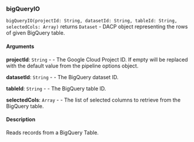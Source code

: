 ### bigQueryIO
`bigQueryIO(projectId: String, datasetId: String, tableId: String, selectedCols: Array)` returns `Dataset` - DACP object representing the rows of given BigQuery table.

#### Arguments
**projectId**: `String` - - The Google Cloud Project ID. If empty will be replaced with the default value from the pipeline options object.


**datasetId**: `String` - - The BigQuery dataset ID.


**tableId**: `String` - - The BigQuery table ID.


**selectedCols**: `Array` - - The list of selected columns to retrieve from the BigQuery table.


#### Description
Reads records from a BigQuery Table.

